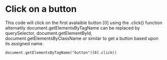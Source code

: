 # Click on a button

This code will click on the first avalaible button [0] using the .click() function alternatily document.getElementsByTagName can be replaced by querySelector, document.getElementById, document.getElementsByClassName or similar to get a button based upon its assigned name.
```
document.getElementsByTagName("button")[0].click()
```
